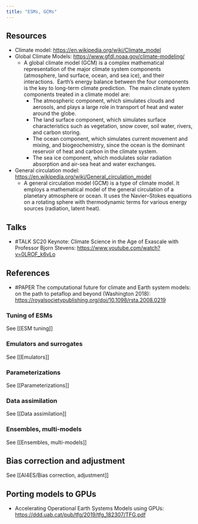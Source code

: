 ```yaml
---
title: "ESMs, GCMs"
---
```


## Resources
- Climate model: https://en.wikipedia.org/wiki/Climate_model
- Global Climate Models: https://www.gfdl.noaa.gov/climate-modeling/
	- A global climate model (GCM) is a complex mathematical representation of the major climate system components (atmosphere, land surface, ocean, and sea ice), and their interactions.  Earth’s energy balance between the four components is the key to long-term climate prediction.  The main climate system components treated in a climate model are:
		- The atmospheric component, which simulates clouds and aerosols, and plays a large role in transport of heat and water around the globe.
		- The land surface component, which simulates surface characteristics such as vegetation, snow cover, soil water, rivers, and carbon storing.
		- The ocean component, which simulates current movement and mixing, and biogeochemistry, since the ocean is the dominant reservoir of heat and carbon in the climate system.
		- The sea ice component, which modulates solar radiation absorption and air-sea heat and water exchanges.
- General circulation model: https://en.wikipedia.org/wiki/General_circulation_model
	- A general circulation model (GCM) is a type of climate model. It employs a mathematical model of the general circulation of a planetary atmosphere or ocean. It uses the Navier–Stokes equations on a rotating sphere with thermodynamic terms for various energy sources (radiation, latent heat).

## Talks
- #TALK SC20 Keynote: Climate Science in the Age of Exascale with Professor Bjorn Stevens: https://www.youtube.com/watch?v=0LROF_k6vLo

## References
- #PAPER The computational future for climate and Earth system models: on the path to petaflop and beyond (Washington 2018): https://royalsocietypublishing.org/doi/10.1098/rsta.2008.0219


### Tuning of ESMs
See [[ESM tuning]]

### Emulators and surrogates
See [[Emulators]] 

### Parameterizations
See [[Parameterizations]]

### Data assimilation
See [[Data assimilation]]

### Ensembles, multi-models 
See [[Ensembles, multi-models]]

## Bias correction and adjustment
See [[AI4ES/Bias correction, adjustment]]

## Porting models to GPUs 
- Accelerating Operational Earth Systems Models using GPUs: https://ddd.uab.cat/pub/tfg/2019/tfg_182307/TFG.pdf